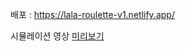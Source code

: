 배포 : https://lala-roulette-v1.netlify.app/

시뮬레이션 영상
<a href="https://lala-roulette-v1.netlify.app/images/simulation.mp4">미리보기</a>

